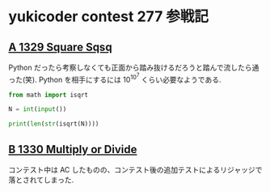 # yukicoder contest 277 参戦記

## [A 1329 Square Sqsq](https://yukicoder.me/problems/no/1329)

Python だったら考察しなくても正面から踏み抜けるだろうと踏んで流したら通った(笑). Python を相手にするには 10<sup>10<sup>7</sup></sup> くらい必要なようである.

```python
from math import isqrt

N = int(input())

print(len(str(isqrt(N))))
```

## [B 1330 Multiply or Divide](https://yukicoder.me/problems/no/1330)

コンテスト中は AC したものの、コンテスト後の追加テストによるリジャッジで落とされてしまった.

